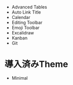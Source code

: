 - Advanced Tables
- Auto Link Title
- Calendar
- Editing Toolbar
- Emoji Toolbar
- Excalidraw
- Kanban
- Git

# 導入済みTheme
- Minimal
